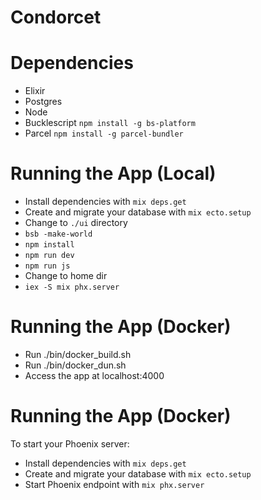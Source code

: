 # Condorcet

# Dependencies

- Elixir
- Postgres
- Node
- Bucklescript `npm install -g bs-platform`
- Parcel `npm install -g parcel-bundler`

# Running the App (Local)

- Install dependencies with `mix deps.get`
- Create and migrate your database with `mix ecto.setup`
- Change to `./ui` directory
- `bsb -make-world`
- `npm install`
- `npm run dev`
- `npm run js`
- Change to home dir
- `iex -S mix phx.server`

# Running the App (Docker)

- Run ./bin/docker_build.sh
- Run ./bin/docker_dun.sh
- Access the app at localhost:4000

# Running the App (Docker)

To start your Phoenix server:

- Install dependencies with `mix deps.get`
- Create and migrate your database with `mix ecto.setup`
- Start Phoenix endpoint with `mix phx.server`
